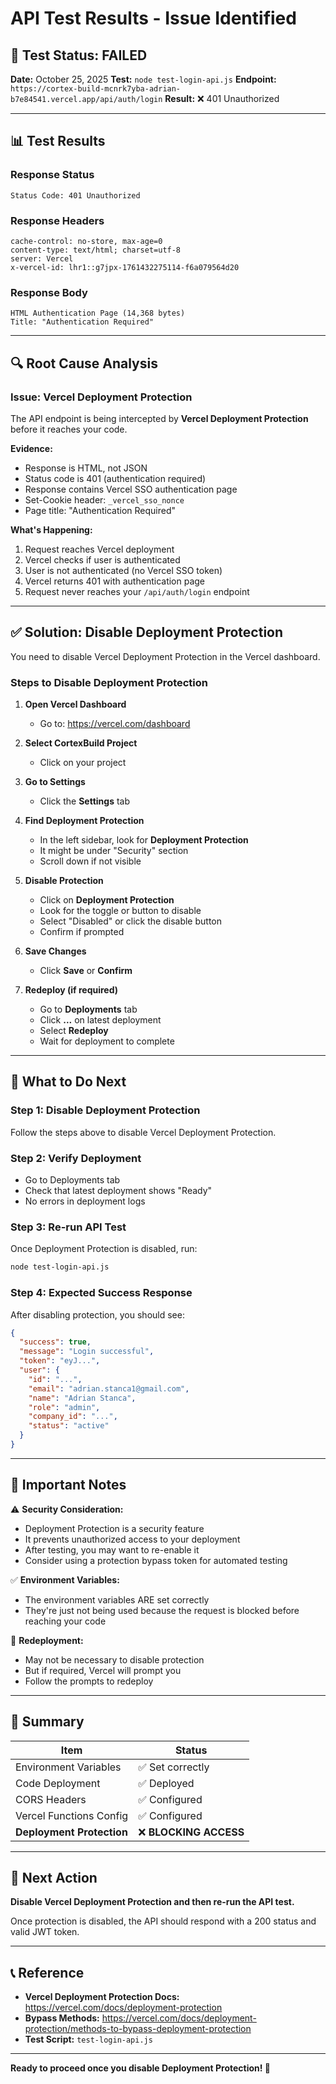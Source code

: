 # API Test Results - Issue Identified

## 🔴 Test Status: FAILED

**Date:** October 25, 2025
**Test:** `node test-login-api.js`
**Endpoint:** `https://cortex-build-mcnrk7yba-adrian-b7e84541.vercel.app/api/auth/login`
**Result:** ❌ 401 Unauthorized

---

## 📊 Test Results

### Response Status
```
Status Code: 401 Unauthorized
```

### Response Headers
```
cache-control: no-store, max-age=0
content-type: text/html; charset=utf-8
server: Vercel
x-vercel-id: lhr1::g7jpx-1761432275114-f6a079564d20
```

### Response Body
```
HTML Authentication Page (14,368 bytes)
Title: "Authentication Required"
```

---

## 🔍 Root Cause Analysis

### Issue: Vercel Deployment Protection

The API endpoint is being intercepted by **Vercel Deployment Protection** before it reaches your code.

**Evidence:**
- Response is HTML, not JSON
- Status code is 401 (authentication required)
- Response contains Vercel SSO authentication page
- Set-Cookie header: `_vercel_sso_nonce`
- Page title: "Authentication Required"

**What's Happening:**
1. Request reaches Vercel deployment
2. Vercel checks if user is authenticated
3. User is not authenticated (no Vercel SSO token)
4. Vercel returns 401 with authentication page
5. Request never reaches your `/api/auth/login` endpoint

---

## ✅ Solution: Disable Deployment Protection

You need to disable Vercel Deployment Protection in the Vercel dashboard.

### Steps to Disable Deployment Protection

1. **Open Vercel Dashboard**
   - Go to: https://vercel.com/dashboard

2. **Select CortexBuild Project**
   - Click on your project

3. **Go to Settings**
   - Click the **Settings** tab

4. **Find Deployment Protection**
   - In the left sidebar, look for **Deployment Protection**
   - It might be under "Security" section
   - Scroll down if not visible

5. **Disable Protection**
   - Click on **Deployment Protection**
   - Look for the toggle or button to disable
   - Select "Disabled" or click the disable button
   - Confirm if prompted

6. **Save Changes**
   - Click **Save** or **Confirm**

7. **Redeploy (if required)**
   - Go to **Deployments** tab
   - Click **...** on latest deployment
   - Select **Redeploy**
   - Wait for deployment to complete

---

## 🧪 What to Do Next

### Step 1: Disable Deployment Protection
Follow the steps above to disable Vercel Deployment Protection.

### Step 2: Verify Deployment
- Go to Deployments tab
- Check that latest deployment shows "Ready"
- No errors in deployment logs

### Step 3: Re-run API Test
Once Deployment Protection is disabled, run:
```bash
node test-login-api.js
```

### Step 4: Expected Success Response
After disabling protection, you should see:
```json
{
  "success": true,
  "message": "Login successful",
  "token": "eyJ...",
  "user": {
    "id": "...",
    "email": "adrian.stanca1@gmail.com",
    "name": "Adrian Stanca",
    "role": "admin",
    "company_id": "...",
    "status": "active"
  }
}
```

---

## 📝 Important Notes

⚠️ **Security Consideration:**
- Deployment Protection is a security feature
- It prevents unauthorized access to your deployment
- After testing, you may want to re-enable it
- Consider using a protection bypass token for automated testing

✅ **Environment Variables:**
- The environment variables ARE set correctly
- They're just not being used because the request is blocked before reaching your code

🔄 **Redeployment:**
- May not be necessary to disable protection
- But if required, Vercel will prompt you
- Follow the prompts to redeploy

---

## 🎯 Summary

| Item | Status |
|------|--------|
| Environment Variables | ✅ Set correctly |
| Code Deployment | ✅ Deployed |
| CORS Headers | ✅ Configured |
| Vercel Functions Config | ✅ Configured |
| **Deployment Protection** | ❌ **BLOCKING ACCESS** |

---

## 🚀 Next Action

**Disable Vercel Deployment Protection and then re-run the API test.**

Once protection is disabled, the API should respond with a 200 status and valid JWT token.

---

## 📞 Reference

- **Vercel Deployment Protection Docs:** https://vercel.com/docs/deployment-protection
- **Bypass Methods:** https://vercel.com/docs/deployment-protection/methods-to-bypass-deployment-protection
- **Test Script:** `test-login-api.js`

---

**Ready to proceed once you disable Deployment Protection! 🚀**


